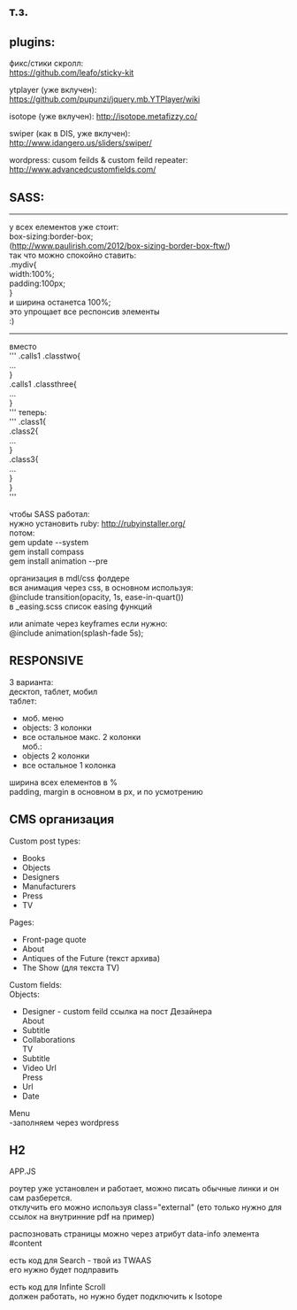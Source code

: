 ## т.з.

## plugins:  

фикс/стики скролл:  
https://github.com/leafo/sticky-kit  

ytplayer (уже вклучен):  
https://github.com/pupunzi/jquery.mb.YTPlayer/wiki  

isotope (yже вклучен):
http://isotope.metafizzy.co/  

swiper (как в DIS, уже вклучен):  
http://www.idangero.us/sliders/swiper/   

wordpress:
cusom feilds & custom feild repeater:  
http://www.advancedcustomfields.com/  

## SASS:

****  
у всех елементов уже стоит:  
box-sizing:border-box;  
(http://www.paulirish.com/2012/box-sizing-border-box-ftw/)  
так что можно спокойно ставить:  
.mydiv{  
  width:100%;  
  padding:100px;  
}   
и ширина останетса 100%;  
это упрощает все респонсив элементы  
:)   
****    

вместо  
'''
.calls1 .classtwo{  
  ...    
}  
.calls1 .classthree{  
  ...    
}  
'''
теперь:  
'''
.class1{  
  .class2{  
    ...  
  }  
  .class3{  
    ...  
  }  
}  
'''

чтобы SASS работал:  
нужно установить ruby: http://rubyinstaller.org/  
потом:   
gem update --system  
gem install compass  
gem install animation --pre    
  
организация в mdl/css фолдере  
вся анимация через css, в основном используя:   
@include transition(opacity, 1s, ease-in-quart())  
в _easing.scss список easing функций  
  
или animate через keyframes если нужно:  
@include animation(splash-fade 5s);   
  
## RESPONSIVE    
 
3 варианта:   
десктоп, таблет, мобил  
таблет: 
* моб. меню
* objects: 3 колонки 
* все остальное макс. 2 колонки  
моб.: 
* objects 2 колонки 
* все остальное 1 колонка  
 
ширина всех елементов в %  
padding, margin в основном в px, и по усмотрению  

## CMS организация  
   
Custom post types:  
* Books  
* Objects  
* Designers  
* Manufacturers  
* Press  
* TV  
  
Pages:  
* Front-page quote  
* About  
* Antiques of the Future (текст архива)  
* The Show (для текста TV)  
  
Custom fields:  
Objects:    
 *  Designer - custom feild ссылка на пост Дезайнера  
Аbout  
 *  Subtitle  
 *  Collaborations  
ТV  
 *  Subtitle  
 *  Video Url  
Press  
* Url  
* Date  
  
Menu  
-заполняем через wordpress  
  
## H2  
APP.JS  

роутер уже установлен и работает, можно писать обычные линки и он сам разберется.  
отклучить его можно используя class="external"  (eто только нужно для ссылок на внутринние pdf на пример)  
  
распозновать страницы можно через атрибут data-info элемента #content   
 
есть код для Search - твой из TWAAS  
eго нужно будет подправить  

есть код для Infinte Scroll  
должен работать, но нужно будет подключить к Isotope  




